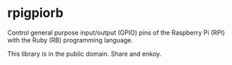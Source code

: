 rpigpiorb
=========

Control general purpose input/output (GPIO) pins of the Raspberry Pi (RPI) with
the Ruby (RB) programming language.

This library is in the public domain. Share and enkoy.
